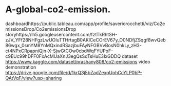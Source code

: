 # A-global-co2-emission.


dashboardhttps://public.tableau.com/app/profile/saveriorocchetti/viz/Co2emissionsDrop/Co2emissionsDrop
storyhttps://lh5.googleusercontent.com/fztTkRhtSH-zJV_YFf28NHFgzLwUOIuTTHrtagB0AKlCeCOrEV67y_O0NDfjZSqgf8wvQeb86wgx_0smYM8YnMQxindRSazjbuFAyNFGBVvBosN0hkLy_zH3-ct4NPxCRpapniQjn-X-SjwGtCOw0cbdWqFYUPoF-c9EUc99hDFF0FxAcMUaXnJ3egQsSqTsHuE3IxGDDQ
dataset https://www.kaggle.com/dataset/prashany808/co2-emissions
video demonstration https://drive.google.com/file/d/1krQ3j5bZadZexpUohCcYLP0bP-QAtVqF/view?usp=sharing
